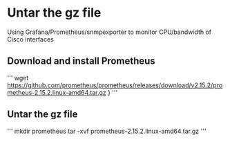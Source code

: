 ﻿# Untar the gz file
Using Grafana/Prometheus/snmpexporter to monitor CPU/bandwidth of Cisco interfaces
## Download and install Prometheus  
'''
wget https://github.com/prometheus/prometheus/releases/download/v2.15.2/prometheus-2.15.2.linux-amd64.tar.gz }
'''
## Untar the gz file
'''
mkdir prometheus
tar -xvf prometheus-2.15.2.linux-amd64.tar.gz
'''
